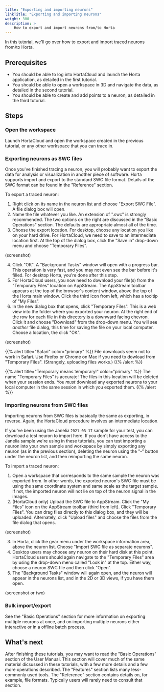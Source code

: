 ```yaml
---
title: "Exporting and importing neurons"
linkTitle: "Exporting and importing neurons"
weight: 300
description: >
    How to export and import neurons from/to Horta
---
```


In this tutorial, we'll go over how to export and import traced neurons from/to Horta.



## Prerequisites

- You should be able to log into HortaCloud and launch the Horta application, as detailed in the first tutorial.
- You should be able to open a workspace in 3D and navigate the data, as detailed in the second tutorial.
- You should be able to create and add points to a neuron, as detailed in the third tutorial. 

## Steps

### Open the workspace

Launch HortaCloud and open the workspace created in the previous tutorial, or any other workspace that you can trace in.



### Exporting neurons as SWC files

Once you've finished tracing a neuron, you will probably want to export the data for analysis or visualization in another piece of software. Horta supports import and export to the standard SWC file format. Details of the SWC format can be found in the "Reference" section.

To export a traced neuron:

1. Right click on its name in the neuron list and choose "Export SWC File". A file dialog box will open. 
2. Name the file whatever you like. An extension of ".swc" is strongly recommended. The two options on the right are discussed in the "Basic Operations" section. The defaults are appropriate almost all of the time. 
3. Choose the export location. For desktop, choose any location you like on your hard drive. For HortaCloud, we need to save to an intermediate location first. At the top of the dialog box, click the "Save in" drop-down menu and choose "Temporary Files". 

(screenshot)

4. Click "OK". A "Background Tasks" window will open with a progress bar. This operation is very fast, and you may not even see the bar before it's filled. For desktop Horta, you're done after this step. 
5. For HortaCloud users, you now need to download your file(s) from the "Temporary Files" location on AppStream. The AppStream toolbar appears at the top of the browser's content window, above the top of the Horta main window. Click the third icon from left, which has a tooltip of "My Files".
6. In the new dialog box that opens, click "Temporary Files". This is a web view into the folder where you exported your neuron. At the right end of the row for each file in this directory is a downward facing chevron. Click it and choose "Download" from the drop-down menu. You will see _another_ file dialog, this time for saving the file on your local computer. Choose a location, the click "OK".

(screenshot)


{{% alert title="Safari" color="primary" %}}
File downloads seem not to work in Safari. Use Firefox or Chrome on Mac if you need to dowload from "Temporary Files". (Strangely, uploading files works.)
{{% /alert %}}

{{% alert title="Temporary means temporary!" color="primary" %}}
The name "Temporary Files" is accurate! The files in this location will be deleted when your session ends. You _must_ download any exported neurons to your local computer in the same session in which you exported them.
{{% /alert %}}



### Importing neurons from SWC files

Importing neurons from SWC files is basically the same as exporting, in reverse. Again, the HortaCloud procedure involves an intermediate location.

If you've been using the Janelia `2021-03-17` sample for your test, you can download a test neuron to import here. If you don't have access to the Janelia sample we're using in these tutorials, you can test importing a neuron into your own sample and workspace by simply exporting any neuron (as in the previous section), deleting the neuron using the "-" button under the neuron list, and then reimporting the same neuron.

To import a traced neuron:

1. Open a workspace that corresponds to the same sample the neuron was exported from. In other words, the exported neuron's SWC file must be using the same coordinate system and same scale as the target sample. If not, the imported neuron will not lie on top of the neuron signal in the images.
2. (HortaCloud only) Upload the SWC file to AppStream. Click the "My Files" icon on the AppStream toolbar (third from left). Click "Temporary Files". You can drag files directly to this dialog box, and they will be uploaded. Alternately, click "Upload files" and choose the files from the file dialog that opens.

(screenshot)

3. In Horta, click the gear menu under the workspace information area, above the neuron list. Choose "Import SWC file as separate neurons".
4. Desktop users may choose any neuron on their hard disk at this point. HortaCloud users should again navigate to the "Temporary Files" area by using the drop-down menu called "Look in" at the top. Either way, choose a neuron SWC file and then click "Open".
5. The "Background Tasks" window will again open, and the neuron will appear in the neurons list, and in the 2D or 3D views, if you have them open.

(screenshot or two)



### Bulk import/export

See the "Basic Operations" section for more information on exporting multiple neurons at once, and on importing multiple neurons either interactive or in a offline batch process.

## What's next

After finishing these tutorials, you may want to read the "Basic Operations" section of the User Manual. This section will cover much of the same material dicsussed in these tutorials, with a few more details and a few more operations described. The "Features" section lists many less-commonly used tools. The "Reference" section contains details on, for example, file formats. Typically users will rarely need to consult that section.


